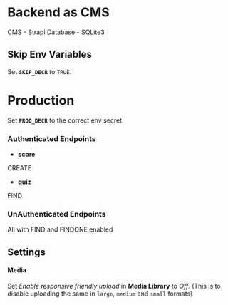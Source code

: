# Backend as CMS

CMS - Strapi
Database - SQLite3

## Skip Env Variables

Set **`SKIP_DECR`** to `TRUE`.

# Production

Set **`PROD_DECR`** to the correct env secret.

### Authenticated Endpoints

-   **score**

CREATE

-   **quiz**

FIND

### UnAuthenticated Endpoints

All with FIND and FINDONE enabled

## Settings

#### Media

Set _Enable responsive friendly upload_ in **Media Library** to _Off_.
(This is to disable uploading the same in `large`, `medium` and `small` formats)
